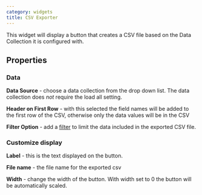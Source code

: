 ```yaml
---
category: widgets
title: CSV Exporter
---
```


This widget will display a button that creates a CSV file based on the Data Collection it is configured with.

## Properties

### Data

**Data Source** - choose a data collection from the drop down list. The data collection does _not_ require the load all setting.

**Header on First Row** - with this selected the field names will be added to the first row of the CSV, otherwise only the data values will be in the CSV

**Filter Option** - add a [filter](../../../concepts/filters/Filters.md) to limit the data included in the exported CSV file.

### Customize display

**Label** - this is the text displayed on the button.

**File name** - the file name for the exported csv

**Width** - change the width of the button. With width set to 0 the button will be automatically scaled.
